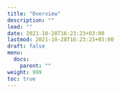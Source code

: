 ```yaml
---
title: "Overview"
description: ""
lead: ""
date: 2021-10-28T16:23:23+03:00
lastmod: 2021-10-28T16:23:23+03:00
draft: false
menu:
  docs:
    parent: ""
weight: 999
toc: true
---
```

